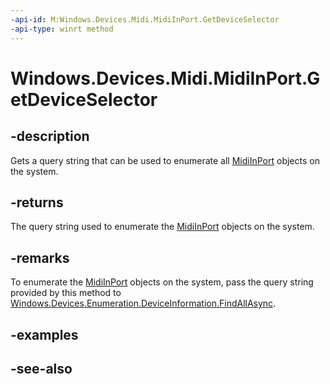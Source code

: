 ```yaml
---
-api-id: M:Windows.Devices.Midi.MidiInPort.GetDeviceSelector
-api-type: winrt method
---
```


<!-- Method syntax
public string GetDeviceSelector()
-->

# Windows.Devices.Midi.MidiInPort.GetDeviceSelector

## -description
Gets a query string that can be used to enumerate all [MidiInPort](midiinport.md) objects on the system.

## -returns
The query string used to enumerate the [MidiInPort](midiinport.md) objects on the system.

## -remarks
To enumerate the [MidiInPort](midiinport.md) objects on the system, pass the query string provided by this method to [Windows.Devices.Enumeration.DeviceInformation.FindAllAsync](/uwp/api/windows.devices.enumeration.deviceinformation.findallasync).

## -examples

## -see-also

